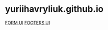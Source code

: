 # yuriihavryliuk.github.io
<a href="https://yuriihavryliuk.github.io/form_ui/dist/">FORM UI</a>
<a href="https://yuriihavryliuk.github.io/footers/app">FOOTERS UI</a>


